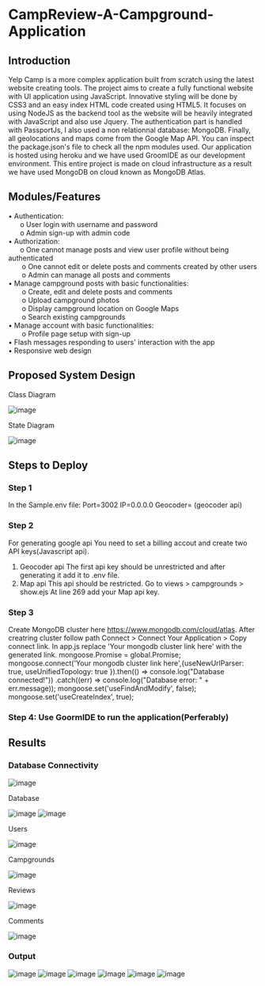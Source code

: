 # CampReview-A-Campground-Application

## Introduction

Yelp Camp is a more complex application built from scratch using the latest website creating tools. The project aims to create a fully functional website with UI application using JavaScript. Innovative styling will be done by CSS3 and an easy index HTML code created using HTML5. It focuses on using NodeJS as the backend tool as the website will be heavily integrated with JavaScript and also use Jquery. The authentication part is handled with PassportJs, I also used a non relationnal database: MongoDB. Finally, all geolocations and maps come from the Google Map API. You can inspect the package.json's file to check all the npm modules used.
Our application is hosted using heroku and we have used GroomIDE as our development environment. This entire project is made on cloud infrastructure as a result we have used MongoDB on cloud known as MongoDB Atlas.

## Modules/Features

• Authentication:  
&nbsp;&nbsp;&nbsp;&nbsp;&nbsp;&nbsp;o	User login with username and password  
&nbsp;&nbsp;&nbsp;&nbsp;&nbsp;&nbsp;o	Admin sign-up with admin code  
•	Authorization:  
&nbsp;&nbsp;&nbsp;&nbsp;&nbsp;&nbsp;o	One cannot manage posts and view user profile without being authenticated  
&nbsp;&nbsp;&nbsp;&nbsp;&nbsp;&nbsp; o	One cannot edit or delete posts and comments created by other users  
&nbsp;&nbsp;&nbsp;&nbsp;&nbsp;&nbsp; o	Admin can manage all posts and comments  
•	Manage campground posts with basic functionalities:  
&nbsp;&nbsp;&nbsp;&nbsp;&nbsp;&nbsp;    o	Create, edit and delete posts and comments  
&nbsp;&nbsp;&nbsp;&nbsp;&nbsp;&nbsp;    o	Upload campground photos  
&nbsp;&nbsp;&nbsp;&nbsp;&nbsp;&nbsp;    o	Display campground location on Google Maps  
&nbsp;&nbsp;&nbsp;&nbsp;&nbsp;&nbsp;    o	Search existing campgrounds  
•	Manage account with basic functionalities:  
&nbsp;&nbsp;&nbsp;&nbsp;&nbsp;&nbsp;    o	Profile page setup with sign-up  
•	Flash messages responding to users' interaction with the app  
•	Responsive web design  

## Proposed System Design 

Class Diagram 

![image](https://user-images.githubusercontent.com/50113394/148662688-6b437b0e-007b-42f6-ae06-ad6ff15e1f3d.png)

State Diagram

![image](https://user-images.githubusercontent.com/50113394/148662695-bb1b84df-4a38-4162-b071-4eee90b057c7.png)

## Steps to Deploy

### Step 1
In the Sample.env file:
Port=3002
IP=0.0.0.0
Geocoder= (geocoder api)

### Step 2
For generating google api You need to set a billing accout and create two API keys(Javascript api).
1. Geocoder api
The first api key should be unrestricted and after generating it add it to .env file. 
2. Map api
This api should be restricted.
Go to views > campgrounds > show.ejs
At line 269 add your Map api key.

### Step 3
Create MongoDB cluster here https://www.mongodb.com/cloud/atlas.
After creatring cluster follow path Connect > Connect Your Application > Copy connect link. In app.js replace 'Your mongodb cluster link here' with the generated link.
mongoose.Promise = global.Promise;
mongoose.connect('Your mongodb cluster link here',{useNewUrlParser: true, useUnifiedTopology: true
}).then(() => console.log("Database connected!"))
    .catch((err) => console.log("Database error: " + err.message));
mongoose.set('useFindAndModify', false);
mongoose.set('useCreateIndex', true);


### Step 4: Use GoormIDE to run the application(Perferably)

## Results

### Database Connectivity

![image](https://user-images.githubusercontent.com/50113394/148662780-907630f2-7e7b-4d21-98f2-567c3161e3b4.png)

Database

![image](https://user-images.githubusercontent.com/50113394/148662784-8e33c3da-1d9f-4c58-b0e5-772305ccb935.png)
![image](https://user-images.githubusercontent.com/50113394/148662787-193da7df-4080-4325-9138-0c4af3097fcb.png)

Users

![image](https://user-images.githubusercontent.com/50113394/148662790-b4a3dc39-93ba-4299-83ef-950cbe61781d.png)

Campgrounds

![image](https://user-images.githubusercontent.com/50113394/148662793-2fda27de-eeed-4e2b-b8f1-c19b8d5ce519.png)

Reviews

![image](https://user-images.githubusercontent.com/50113394/148662799-2a88b19f-b45a-4066-8a3e-71ad6dadd710.png)

Comments

![image](https://user-images.githubusercontent.com/50113394/148662801-1725382c-c452-447e-bcf0-4e19607e8233.png)

### Output
![image](https://user-images.githubusercontent.com/50113394/148662748-96edfa7e-bac0-48af-bfe9-065cc927a072.png)
![image](https://user-images.githubusercontent.com/50113394/148662751-4d6c44e1-8d78-4b2f-a245-8934267357db.png)
![image](https://user-images.githubusercontent.com/50113394/148662752-c204c7ee-cfd2-4efb-b543-80bf28ac92c0.png)
![image](https://user-images.githubusercontent.com/50113394/148662757-759da195-865f-42f0-9bb1-0b5ba5eedc21.png)
![image](https://user-images.githubusercontent.com/50113394/148662760-b88f6d28-e0bc-4e6b-9830-31cbaf8bfccc.png)
![image](https://user-images.githubusercontent.com/50113394/148662765-5728bbb9-e25a-4970-9a54-1f2e7a91282f.png)






